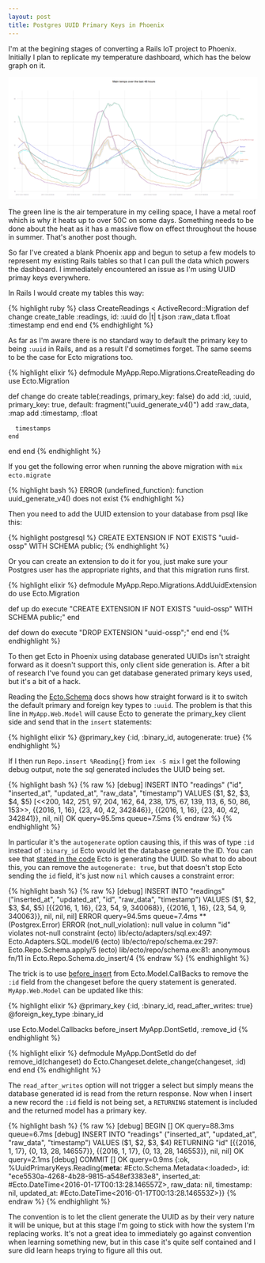 ```yaml
---
layout: post
title: Postgres UUID Primary Keys in Phoenix
---
```


I'm at the begining stages of converting a Rails IoT project to Phoenix. Initially I plan to replicate my temperature dashboard, which has the below graph on it.

![Temperature Dashboard](/assets/images/homeatron9k-dashboard-temps.png)

The green line is the air temperature in my ceiling space, I have a metal roof which is why it heats up to over 50C on some days. Something needs to be done about the heat as it has a massive flow on effect throughout the house in summer. That's another post though.

So far I've created a blank Phoenix app and begun to setup a few models to represent my existing Rails tables so that I can pull the data which powers the dashboard. I immediately encountered an issue as I'm using UUID primay keys everywhere.

In Rails I would create my tables this way:

{% highlight ruby %}
class CreateReadings < ActiveRecord::Migration
  def change
    create_table :readings, id: :uuid do |t|
      t.json :raw_data
      t.float :timestamp
    end
  end
end
{% endhighlight %}

As far as I'm aware there is no standard way to default the primary key to being `:uuid` in Rails, and as a result I'd sometimes forget. The same seems to be the case for Ecto migrations too.

{% highlight elixir %}
defmodule MyApp.Repo.Migrations.CreateReading do
  use Ecto.Migration

  def change do
    create table(:readings, primary_key: false) do
      add :id, :uuid, primary_key: true, default: fragment("uuid_generate_v4()")
      add :raw_data, :map
      add :timestamp, :float

      timestamps
    end

  end
end
{% endhighlight %}

If you get the following error when running the above migration with `mix ecto.migrate`

{% highlight bash %}
ERROR (undefined_function): function uuid_generate_v4() does not exist
{% endhighlight %}

Then you need to add the UUID extension to your database from psql like this:

{% highlight postgresql %}
CREATE EXTENSION IF NOT EXISTS "uuid-ossp" WITH SCHEMA public;
{% endhighlight %}

Or you can create an extension to do it for you, just make sure your Postgres user has the appropriate rights, and that this migration runs first.

{% highlight elixir %}
defmodule MyApp.Repo.Migrations.AddUuidExtension do
  use Ecto.Migration

  def up do
    execute "CREATE EXTENSION IF NOT EXISTS \"uuid-ossp\" WITH SCHEMA public;"
  end

  def down do
    execute "DROP EXTENSION \"uuid-ossp\";"
  end
end
{% endhighlight %}

To then get Ecto in Phoenix using database generated UUIDs isn't straight forward as it doesn't support this, only client side generation is. After a bit of research I've found you can get database generated primary keys used, but it's a bit of a hack.

Reading the [Ecto.Schema](http://hexdocs.pm/ecto/Ecto.Schema.html#content) docs shows how straight forward is it to switch the default primary and foreign key types to `:uuid`. The problem is that this line in `MyApp.Web.Model` will cause Ecto to generate the primary_key client side and send that in the `insert` statements:

{% highlight elixir %}
@primary_key {:id, :binary_id, autogenerate: true}
{% endhighlight %}

If I then run `Repo.insert %Reading{}` from `iex -S mix` I get the following debug output, note the sql generated includes the UUID being set.

{% highlight bash %}
{% raw %}
[debug] INSERT INTO "readings" ("id", "inserted_at", "updated_at", "raw_data", "timestamp")
  VALUES ($1, $2, $3, $4, $5) [<<200, 142, 251, 97, 204, 162, 64, 238, 175, 67, 139, 113, 6, 50, 86, 153>>, {{2016, 1, 16}, {23, 40, 42, 342846}}, {{2016, 1, 16}, {23, 40, 42, 342841}}, nil, nil] OK query=95.5ms queue=7.5ms
{% endraw %}
{% endhighlight %}

In particular it's the `autogenerate` option causing this, if this was of type `:id` instead of `:binary_id` Ecto would let the database generate the ID. You can see that [stated in the code](https://github.com/elixir-lang/ecto/blob/v1.1.1/lib/ecto/adapters/sql.ex#L80) Ecto is generating the UUID. So what to do about this, you can remove the `autogenerate: true`, but that doesn't stop Ecto sending the `id` field, it's just now `nil` which causes a constraint error:

{% highlight bash %}
{% raw %}
[debug] INSERT INTO "readings" ("inserted_at", "updated_at", "id", "raw_data", "timestamp") VALUES ($1, $2, $3, $4, $5) [{{2016, 1, 16}, {23, 54, 9, 340068}}, {{2016, 1, 16}, {23, 54, 9, 340063}}, nil, nil, nil] ERROR query=94.5ms queue=7.4ms
** (Postgrex.Error) ERROR (not_null_violation): null value in column "id" violates not-null constraint
    (ecto) lib/ecto/adapters/sql.ex:497: Ecto.Adapters.SQL.model/6
    (ecto) lib/ecto/repo/schema.ex:297: Ecto.Repo.Schema.apply/5
    (ecto) lib/ecto/repo/schema.ex:81: anonymous fn/11 in Ecto.Repo.Schema.do_insert/4
{% endraw %}
{% endhighlight %}

The trick is to use [before_insert](http://hexdocs.pm/ecto/Ecto.Model.Callbacks.html#before_insert/2) from Ecto.Model.CallBacks to remove the `:id` field from the changeset before the query statement is generated. `MyApp.Web.Model` can be updated like this:

{% highlight elixir %}
@primary_key {:id, :binary_id, read_after_writes: true}
@foreign_key_type :binary_id

use Ecto.Model.Callbacks
before_insert MyApp.DontSetId, :remove_id
{% endhighlight %}

{% highlight elixir %}
defmodule MyApp.DontSetId do
  def remove_id(changeset) do
    Ecto.Changeset.delete_change(changeset, :id)
  end
end
{% endhighlight %}

The `read_after_writes` option will not trigger a select but simply means the database generated id is read from the return response. Now when I insert a new record the `:id` field is not being set, a `RETURNING` statement is included and the returned model has a primary key.

{% highlight bash %}
{% raw %}
[debug] BEGIN [] OK query=88.3ms queue=6.7ms
[debug] INSERT INTO "readings" ("inserted_at", "updated_at", "raw_data", "timestamp") VALUES ($1, $2, $3, $4) RETURNING "id" [{{2016, 1, 17}, {0, 13, 28, 146557}}, {{2016, 1, 17}, {0, 13, 28, 146553}}, nil, nil] OK query=2.1ms
[debug] COMMIT [] OK query=0.9ms
{:ok,
 %UuidPrimaryKeys.Reading{__meta__: #Ecto.Schema.Metadata<:loaded>,
  id: "ece5530a-4268-4b28-9815-a548ef3383e8",
  inserted_at: #Ecto.DateTime<2016-01-17T00:13:28.146557Z>, raw_data: nil,
  timestamp: nil, updated_at: #Ecto.DateTime<2016-01-17T00:13:28.146553Z>}}
{% endraw %}
{% endhighlight %}

The convention is to let the client generate the UUID as by their very nature it will be unique, but at this stage I'm going to stick with how the system I'm replacing works. It's not a great idea to immediately go against convention when learning something new, but in this case it's quite self contained and I sure did learn heaps trying to figure all this out.